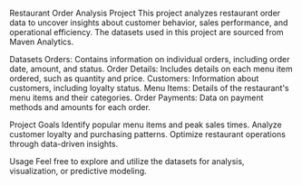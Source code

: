 Restaurant Order Analysis Project
This project analyzes restaurant order data to uncover insights about customer behavior, sales performance, and operational efficiency. The datasets used in this project are sourced from Maven Analytics.

Datasets
Orders: Contains information on individual orders, including order date, amount, and status.
Order Details: Includes details on each menu item ordered, such as quantity and price.
Customers: Information about customers, including loyalty status.
Menu Items: Details of the restaurant's menu items and their categories.
Order Payments: Data on payment methods and amounts for each order.

Project Goals
Identify popular menu items and peak sales times.
Analyze customer loyalty and purchasing patterns.
Optimize restaurant operations through data-driven insights.

Usage
Feel free to explore and utilize the datasets for analysis, visualization, or predictive modeling.
